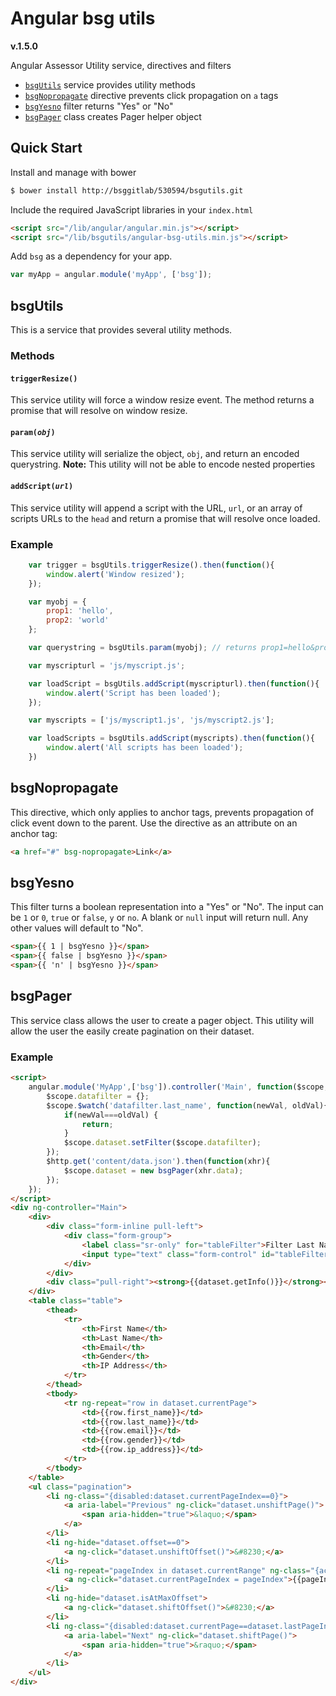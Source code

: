 # Angular bsg utils

**v.1.5.0**

Angular Assessor Utility service, directives and filters

- [`bsgUtils`](#bsgutils) service provides utility methods
- [`bsgNopropagate`](#bsgnopropagate) directive prevents click propagation on `a` tags
- [`bsgYesno`](#bsgyesno) filter returns "Yes" or "No"
- [`bsgPager`](#bsgpager) class creates Pager helper object

## Quick Start

Install and manage with bower

```sh
$ bower install http://bsggitlab/530594/bsgutils.git
```

Include the required JavaScript libraries in your `index.html`

```html
<script src="/lib/angular/angular.min.js"></script>
<script src="/lib/bsgutils/angular-bsg-utils.min.js"></script>
```

Add `bsg` as a dependency for your app.

```js
var myApp = angular.module('myApp', ['bsg']);
```

## <a name="bsgutils" />bsgUtils

This is a service that provides several utility methods.

### Methods

#### `triggerResize()`

This service utility will force a window resize event. The method returns a promise that will resolve on window resize.

#### <code>param(*obj*)</code>

This service utility will serialize the object, `obj`,  and return an encoded querystring. **Note:** This utility will not be able to encode nested properties

#### <code>addScript(*url*)</code>

This service utility will append a script with the URL, `url`, or an array of scripts URLs to the `head` and return a promise that will resolve once loaded.

### Example

```js
	var trigger = bsgUtils.triggerResize().then(function(){
		window.alert('Window resized');
	});

	var myobj = {
		prop1: 'hello',
		prop2: 'world'
	};

	var querystring = bsgUtils.param(myobj); // returns prop1=hello&prop2=world

	var myscripturl = 'js/myscript.js';

	var loadScript = bsgUtils.addScript(myscripturl).then(function(){
		window.alert('Script has been loaded');
	});

	var myscripts = ['js/myscript1.js', 'js/myscript2.js'];

	var loadScripts = bsgUtils.addScript(myscripts).then(function(){
		window.alert('All scripts has been loaded');
	})
```

## <a name="bsgnopropagate" />bsgNopropagate

This directive, which only applies to anchor tags, prevents propagation of click event down to the parent. Use the directive as an attribute on an anchor tag:

```html
<a href="#" bsg-nopropagate>Link</a>
```

## <a name="bsgyesno" />bsgYesno

This filter turns a boolean representation into a "Yes" or "No". The input can be `1` or `0`, `true` or `false`, `y` or `no`. A blank or `null` input will return null. Any other values will default to "No".

```html
<span>{{ 1 | bsgYesno }}</span>
<span>{{ false | bsgYesno }}</span>
<span>{{ 'n' | bsgYesno }}</span>
```

## <a name="bsgpager" />bsgPager

This service class allows the user to create a pager object. This utility will allow the user the easily create pagination on their dataset. 

### Example

```html
<script>
	angular.module('MyApp',['bsg']).controller('Main', function($scope, $http, bsgPager){
		$scope.datafilter = {};
		$scope.$watch('datafilter.last_name', function(newVal, oldVal){
			if(newVal===oldVal) {
				return;
			}
			$scope.dataset.setFilter($scope.datafilter);
		});
		$http.get('content/data.json').then(function(xhr){
			$scope.dataset = new bsgPager(xhr.data);
		});
	});
</script>
<div ng-controller="Main">
	<div>
		<div class="form-inline pull-left">
			<div class="form-group">
				<label class="sr-only" for="tableFilter">Filter Last Name</label>
				<input type="text" class="form-control" id="tableFilter" placeholder="Filter Last Name" ng-model="datafilter.last_name" />
			</div>
		</div>
		<div class="pull-right"><strong>{{dataset.getInfo()}}</strong></div>
	</div>
	<table class="table">
		<thead>
			<tr>
				<th>First Name</th>
				<th>Last Name</th>
				<th>Email</th>
				<th>Gender</th>
				<th>IP Address</th>
			</tr>
		</thead>
		<tbody>
			<tr ng-repeat="row in dataset.currentPage">
				<td>{{row.first_name}}</td>
				<td>{{row.last_name}}</td>
				<td>{{row.email}}</td>
				<td>{{row.gender}}</td>
				<td>{{row.ip_address}}</td>
			</tr>
		</tbody>
	</table>
	<ul class="pagination">
		<li ng-class="{disabled:dataset.currentPageIndex==0}">
			<a aria-label="Previous" ng-click="dataset.unshiftPage()">
				<span aria-hidden="true">&laquo;</span>
			</a>
		</li>
		<li ng-hide="dataset.offset==0">
			<a ng-click="dataset.unshiftOffset()">&#8230;</a>
		</li>
		<li ng-repeat="pageIndex in dataset.currentRange" ng-class="{active:dataset.currentPageIndex==pageIndex}">
			<a ng-click="dataset.currentPageIndex = pageIndex">{{pageIndex+1}}</a>
		</li>
		<li ng-hide="dataset.isAtMaxOffset">
			<a ng-click="dataset.shiftOffset()">&#8230;</a>
		</li>
		<li ng-class="{disabled:dataset.currentPage==dataset.lastPageIndex}">
			<a aria-label="Next" ng-click="dataset.shiftPage()">
				<span aria-hidden="true">&raquo;</span>
			</a>
		</li>
	</ul>
</div>
```
